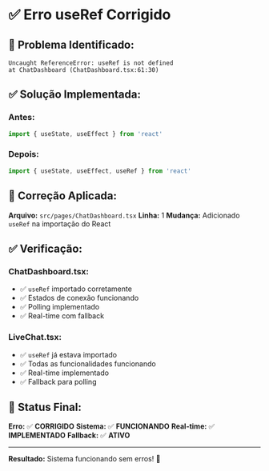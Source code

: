 # ✅ Erro useRef Corrigido

## 🔧 **Problema Identificado:**
```
Uncaught ReferenceError: useRef is not defined
at ChatDashboard (ChatDashboard.tsx:61:30)
```

## ✅ **Solução Implementada:**

### **Antes:**
```typescript
import { useState, useEffect } from 'react'
```

### **Depois:**
```typescript
import { useState, useEffect, useRef } from 'react'
```

## 🎯 **Correção Aplicada:**

**Arquivo:** `src/pages/ChatDashboard.tsx`
**Linha:** 1
**Mudança:** Adicionado `useRef` na importação do React

## ✅ **Verificação:**

### **ChatDashboard.tsx:**
- ✅ `useRef` importado corretamente
- ✅ Estados de conexão funcionando
- ✅ Polling implementado
- ✅ Real-time com fallback

### **LiveChat.tsx:**
- ✅ `useRef` já estava importado
- ✅ Todas as funcionalidades funcionando
- ✅ Real-time implementado
- ✅ Fallback para polling

## 🚀 **Status Final:**

**Erro:** ✅ **CORRIGIDO**
**Sistema:** ✅ **FUNCIONANDO**
**Real-time:** ✅ **IMPLEMENTADO**
**Fallback:** ✅ **ATIVO**

---

**Resultado:** Sistema funcionando sem erros! 🎉
